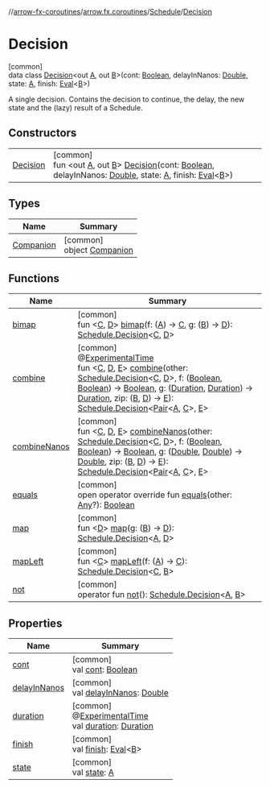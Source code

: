 //[arrow-fx-coroutines](../../../../index.md)/[arrow.fx.coroutines](../../index.md)/[Schedule](../index.md)/[Decision](index.md)

# Decision

[common]\
data class [Decision](index.md)&lt;out [A](index.md), out [B](index.md)&gt;(cont: [Boolean](https://kotlinlang.org/api/latest/jvm/stdlib/kotlin/-boolean/index.html), delayInNanos: [Double](https://kotlinlang.org/api/latest/jvm/stdlib/kotlin/-double/index.html), state: [A](index.md), finish: [Eval](../../../../../arrow-core/arrow-core/arrow.core/-eval/index.md)&lt;[B](index.md)&gt;)

A single decision. Contains the decision to continue, the delay, the new state and the (lazy) result of a Schedule.

## Constructors

| | |
|---|---|
| [Decision](-decision.md) | [common]<br>fun &lt;out [A](index.md), out [B](index.md)&gt; [Decision](-decision.md)(cont: [Boolean](https://kotlinlang.org/api/latest/jvm/stdlib/kotlin/-boolean/index.html), delayInNanos: [Double](https://kotlinlang.org/api/latest/jvm/stdlib/kotlin/-double/index.html), state: [A](index.md), finish: [Eval](../../../../../arrow-core/arrow-core/arrow.core/-eval/index.md)&lt;[B](index.md)&gt;) |

## Types

| Name | Summary |
|---|---|
| [Companion](-companion/index.md) | [common]<br>object [Companion](-companion/index.md) |

## Functions

| Name | Summary |
|---|---|
| [bimap](bimap.md) | [common]<br>fun &lt;[C](bimap.md), [D](bimap.md)&gt; [bimap](bimap.md)(f: ([A](index.md)) -&gt; [C](bimap.md), g: ([B](index.md)) -&gt; [D](bimap.md)): [Schedule.Decision](index.md)&lt;[C](bimap.md), [D](bimap.md)&gt; |
| [combine](combine.md) | [common]<br>@[ExperimentalTime](https://kotlinlang.org/api/latest/jvm/stdlib/kotlin.time/-experimental-time/index.html)<br>fun &lt;[C](combine.md), [D](combine.md), [E](combine.md)&gt; [combine](combine.md)(other: [Schedule.Decision](index.md)&lt;[C](combine.md), [D](combine.md)&gt;, f: ([Boolean](https://kotlinlang.org/api/latest/jvm/stdlib/kotlin/-boolean/index.html), [Boolean](https://kotlinlang.org/api/latest/jvm/stdlib/kotlin/-boolean/index.html)) -&gt; [Boolean](https://kotlinlang.org/api/latest/jvm/stdlib/kotlin/-boolean/index.html), g: ([Duration](https://kotlinlang.org/api/latest/jvm/stdlib/kotlin.time/-duration/index.html), [Duration](https://kotlinlang.org/api/latest/jvm/stdlib/kotlin.time/-duration/index.html)) -&gt; [Duration](https://kotlinlang.org/api/latest/jvm/stdlib/kotlin.time/-duration/index.html), zip: ([B](index.md), [D](combine.md)) -&gt; [E](combine.md)): [Schedule.Decision](index.md)&lt;[Pair](https://kotlinlang.org/api/latest/jvm/stdlib/kotlin/-pair/index.html)&lt;[A](index.md), [C](combine.md)&gt;, [E](combine.md)&gt; |
| [combineNanos](combine-nanos.md) | [common]<br>fun &lt;[C](combine-nanos.md), [D](combine-nanos.md), [E](combine-nanos.md)&gt; [combineNanos](combine-nanos.md)(other: [Schedule.Decision](index.md)&lt;[C](combine-nanos.md), [D](combine-nanos.md)&gt;, f: ([Boolean](https://kotlinlang.org/api/latest/jvm/stdlib/kotlin/-boolean/index.html), [Boolean](https://kotlinlang.org/api/latest/jvm/stdlib/kotlin/-boolean/index.html)) -&gt; [Boolean](https://kotlinlang.org/api/latest/jvm/stdlib/kotlin/-boolean/index.html), g: ([Double](https://kotlinlang.org/api/latest/jvm/stdlib/kotlin/-double/index.html), [Double](https://kotlinlang.org/api/latest/jvm/stdlib/kotlin/-double/index.html)) -&gt; [Double](https://kotlinlang.org/api/latest/jvm/stdlib/kotlin/-double/index.html), zip: ([B](index.md), [D](combine-nanos.md)) -&gt; [E](combine-nanos.md)): [Schedule.Decision](index.md)&lt;[Pair](https://kotlinlang.org/api/latest/jvm/stdlib/kotlin/-pair/index.html)&lt;[A](index.md), [C](combine-nanos.md)&gt;, [E](combine-nanos.md)&gt; |
| [equals](equals.md) | [common]<br>open operator override fun [equals](equals.md)(other: [Any](https://kotlinlang.org/api/latest/jvm/stdlib/kotlin/-any/index.html)?): [Boolean](https://kotlinlang.org/api/latest/jvm/stdlib/kotlin/-boolean/index.html) |
| [map](map.md) | [common]<br>fun &lt;[D](map.md)&gt; [map](map.md)(g: ([B](index.md)) -&gt; [D](map.md)): [Schedule.Decision](index.md)&lt;[A](index.md), [D](map.md)&gt; |
| [mapLeft](map-left.md) | [common]<br>fun &lt;[C](map-left.md)&gt; [mapLeft](map-left.md)(f: ([A](index.md)) -&gt; [C](map-left.md)): [Schedule.Decision](index.md)&lt;[C](map-left.md), [B](index.md)&gt; |
| [not](not.md) | [common]<br>operator fun [not](not.md)(): [Schedule.Decision](index.md)&lt;[A](index.md), [B](index.md)&gt; |

## Properties

| Name | Summary |
|---|---|
| [cont](cont.md) | [common]<br>val [cont](cont.md): [Boolean](https://kotlinlang.org/api/latest/jvm/stdlib/kotlin/-boolean/index.html) |
| [delayInNanos](delay-in-nanos.md) | [common]<br>val [delayInNanos](delay-in-nanos.md): [Double](https://kotlinlang.org/api/latest/jvm/stdlib/kotlin/-double/index.html) |
| [duration](duration.md) | [common]<br>@[ExperimentalTime](https://kotlinlang.org/api/latest/jvm/stdlib/kotlin.time/-experimental-time/index.html)<br>val [duration](duration.md): [Duration](https://kotlinlang.org/api/latest/jvm/stdlib/kotlin.time/-duration/index.html) |
| [finish](finish.md) | [common]<br>val [finish](finish.md): [Eval](../../../../../arrow-core/arrow-core/arrow.core/-eval/index.md)&lt;[B](index.md)&gt; |
| [state](state.md) | [common]<br>val [state](state.md): [A](index.md) |
